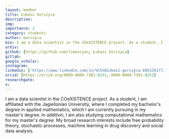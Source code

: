 ```yaml
---
layout: member
title: Łukasz Gorczyca
description:
img: 
importance: 2
category: students
author: Gorczyca
bio: I am a data scientist in the COeXISTENCE project. As a student, I am affiliated with the Jagiellonian University, where I completed my bachelor's degree in applied mathematics, which I am currently pursuing in my master's degree. In addition, I am also studying computational mathematics for my master's degree. 
arXiv:
github: [https://github.com/limexcyan, Łukasz Gorczyca]
gitlab:
google_scholar: 
instagram:
linkedin: ['https://www.linkedin.com/in/%C5%82ukasz-gorczyca-605339177/']
orcid: [https://orcid.org/0009-0009-7381-0251, 0009-0009-7381-0251]
researchgate:
x: 
---
```

I am a data scientist in the COeXISTENCE project. As a student, I am affiliated with the Jagiellonian University, where I completed my bachelor's degree in applied mathematics, which I am currently pursuing in my master's degree. In addition, I am also studying computational mathematics for my master's degree. My broad research interests include free probability theory, stochastic processes, machine learning in drug discovery and social data analysis. 
